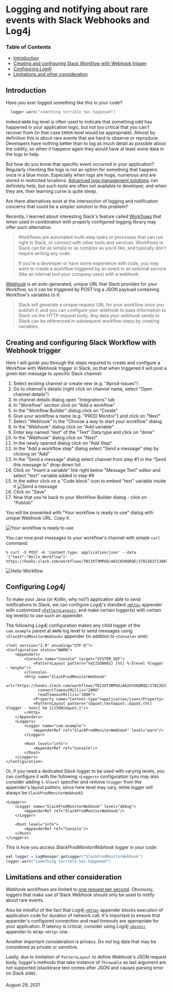 # Logging and notifying about rare events with Slack Webhooks and Log4j

### Table of Contents
* [Introduction](#introduction)
* [Creating and configuring Slack Workflow with Webhook trigger](#creating-and-configuring-slack-workflow-with-webhook-trigger)
* [Configuring *Log4j*](#configuring-log4j)
* [Limitations and other consideration](#limitations-and-other-consideration)

<a name="introduction"></a>
## Introduction

Have you ever logged something like this in your code?

```java
  logger.warn("something terrible has happened")
```

Indeed `WARN` log level is often used to indicate that something odd has happened in your application logic, but
not too critical that you can't recover from (in that case `ERROR` level would be appropriate).
Almost by definition this is about rare events that are hard to observe or reproduce.
Developers have nothing better than to log as much detail as possible about the oddity, so when it happens again they
would have at least some data in the logs to help.

But how do you know that specific event occurred in your application?  Regularly checking the logs is not an option for
something that happens once in a blue moon. Especially when logs are huge, numerous and are stored in restricted
locations. [Advanced logs management solutions](https://www.elastic.co/what-is/elk-stack) can definitely help, but
such tools are often not available to developer, and when they are, their learning curve is quite steep.

Are there alternatives exist at the intersection of logging and notification concerns that could be a simpler solution
to this problem?

Recently, I learned about interesting Slack's feature called [Workflows](https://api.slack.com/workflows) that when
used in combination with properly configured logging library may offer such alternative.

> Workflows are automated multi-step tasks or processes that can run right in Slack,
> or connect with other tools and services.
> Workflows in Slack can be as simple or as complex as you’d like, and typically don’t require writing any code.
>
> If you’re a developer or have some experience with code,
> you may want to create a workflow triggered by an event in an external
> service (like an internal tool your company uses) with a webhook.

[Webhook](https://slack.com/intl/en-ca/help/articles/360041352714-Create-more-advanced-workflows-using-webhooks) is an
auto-generated, unique URL that Slack provides for your Workflow, so it can be triggered by POST'ing a JSON payload
containing Workflow's variables to it:

> Slack will generate a unique request URL for your workflow once you publish it,
> and you can configure your webhook to pass information to Slack via the HTTP request body.
> Any data your webhook sends to Slack can be referenced in subsequent workflow steps by creating variables.

<a name="creating-and-configuring-slack-workflow-with-webhook-trigger"></a>
## Creating and configuring Slack Workflow with Webhook trigger

Here I will guide you through the steps required to create and configure a Workflow with Webhook trigger in Slack, so
that when triggered it will post a given text message to specific Slack channel: 

1. Select existing channel or create new (e.g. "#prod-issues")
2. Go to channel's details (right click on channel name, select "Open channel details")
3. In channel details dialog open "Integrations" tab
4. In "Workflow" section click on "Add a workflow"
5. In the "Workflow Builder" dialog click on "Create"
6. Give your workflow a name (e.g. "PROD Monitor") and click on "Next"
7. Select "Webhook" in the "Choose a way to start your workflow" dialog
8. In the "Webhook" dialog click on "Add variable"
9. Enter key named "text" of the "Text" Data type and click on "done"
10. In the "Webhook" dialog click on "Next"
11. In the newly opened dialog click on "Add Step"
12. In the "Add a workflow step" dialog select "Send a message" step by clicking on "Add"
13. In the "Send a message" dialog select channel from step #1 in the "Send this message to" drop-down list
14. Click on "Insert a variable" link right below "Message Text" editor and select "text" variable added in step #9
15. In the editor click on a "Code block" icon to embed "text" variable inside it ![Send a message](images/Send_a_message_step.png)
16. Click on "Save"
17. Now that you're back to your Workflow Builder dialog - click on "Publish"

You will be presented with "Your workflow is ready to use" dialog with unique Webhook URL. Copy it.

![Your workflow is ready to use](images/your_workflow_is_ready_to_use.png)

You can now post messages to your workflow's channel with simple `curl` command:

```
% curl -X POST -H 'Content-type: application/json' --data '{"text":"Hello Workflow"}' https://hooks.slack.com/workflows/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
```

![Hello Workflow](images/Hello_Workflow.png)

<a name="configuring-log4j"></a>
## Configuring *Log4j*

To make your Java (or Kotlin, why not?) application able to send notifications to Slack, we can configure *Log4j*'s
standard [`<Http>`](https://logging.apache.org/log4j/2.x/manual/appenders.html#HttpAppender) appender with
customized [`<PatternLayout>`](https://logging.apache.org/log4j/2.x/manual/layouts.html#PatternLayout),
and make certain logger(s) with certain log level(s) to use such an appender.

The following *Log4j* configuration makes any child logger of the `com.example` parent at `WARN` log level
to send messages using `<SlackProdMonitorWebhook>` appender (in addition to `<Console>` one):
```
<?xml version="1.0" encoding="UTF-8"?>
<Configuration status="WARN">
    <Appenders>
        <Console name="Console" target="SYSTEM_OUT">
            <PatternLayout pattern="%d{ISO8601} [%t] %-5level %logger - %msg%n"/>
        </Console>
        <Http name="SlackProdMonitorWebhook"
              url="https://hooks.slack.com/workflows/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"
              connectTimeoutMillis="2000"
              readTimeoutMillis="1000">
            <Property name="Content-type">application/json</Property>
            <PatternLayout pattern="{&quot;text&quot;:&quot;[%t] %logger - %enc{ %m }{JSON}&quot;}"/>
        </Http>
    </Appenders>
    <Loggers>
        <Logger name="com.example">
            <AppenderRef ref="SlackProdMonitorWebhook" level="warn"/>
        </Logger>

        <Root level="info">
            <AppenderRef ref="Console"/>
        </Root>
    </Loggers>
</Configuration>
```

Or, if you need a dedicated Slack logger to be used with varying levels, you can configure it with the following
`<Loggers>` configuration (you may also consider adding `%-5level` specifier and remove `%logger` from the appender's
layout pattern, since here level may vary, while logger will always be `SlackProdMonitorWebhook`):
```
<Loggers>
    <Logger name="SlackProdMonitorWebhook" level="debug">
        <AppenderRef ref="SlackProdMonitorWebhook"/>
    </Logger>

    <Root level="info">
        <AppenderRef ref="Console"/>
    </Root>
</Loggers>
```

This is how you access *SlackProdMonitorWebhook* logger in your code: 

```kotlin
val logger = LogManager.getLogger("SlackProdMonitorWebhook")
logger.warn("something terrible has happened")
```

<a name="limitations-and-other-consideration"></a>
## Limitations and other consideration

Webhook workflows are limited to [one request per second](https://api.slack.com/docs/rate-limits#overview).
Obviously, loggers that make use of Slack Webhook should only be used to notify about rare events.

Also be mindful of the fact that *Log4j*
[`<Http>`](https://logging.apache.org/log4j/2.x/manual/appenders.html#HttpAppender) appender blocks execution of
application code for duration of network call. It's important to ensure that appender's configured connection and read
timeouts are appropriate for your application. If latency is critical,
consider using *Log4j* [`<Async>`](https://logging.apache.org/log4j/2.x/manual/appenders.html#AsyncAppender) appender
to wrap `<Http>` one.

Another important consideration is privacy. Do not log data that may be considered as private or sensitive.

Lastly, due to limitation of `PatternLayout` to define Webhook's JSON request body, logger's methods that take
instance of `Throwable` as last argument are not supported (stacktrace text comes after JSON and causes parsing error
on Slack side).

###### *August 29, 2021*
